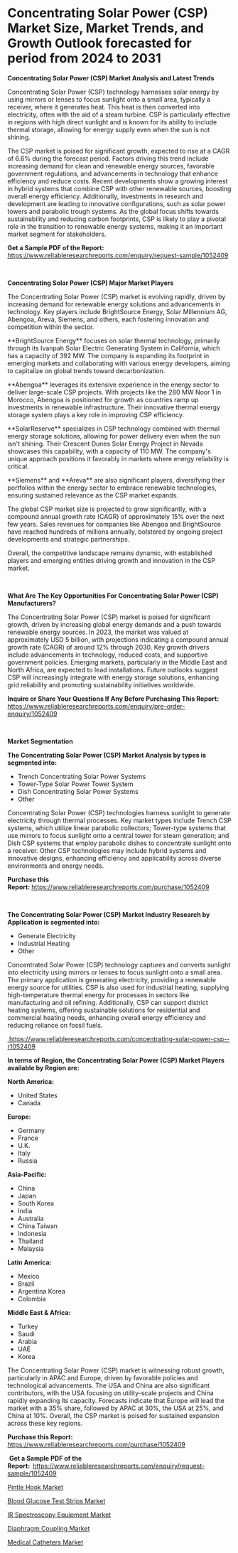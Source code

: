 <p><h1>Concentrating Solar Power (CSP) Market Size, Market Trends, and Growth Outlook forecasted for period from 2024 to 2031</h1></p><p><strong>Concentrating Solar Power (CSP) Market Analysis and Latest Trends</strong></p>
<p><p>Concentrating Solar Power (CSP) technology harnesses solar energy by using mirrors or lenses to focus sunlight onto a small area, typically a receiver, where it generates heat. This heat is then converted into electricity, often with the aid of a steam turbine. CSP is particularly effective in regions with high direct sunlight and is known for its ability to include thermal storage, allowing for energy supply even when the sun is not shining.</p><p>The CSP market is poised for significant growth, expected to rise at a CAGR of 6.6% during the forecast period. Factors driving this trend include increasing demand for clean and renewable energy sources, favorable government regulations, and advancements in technology that enhance efficiency and reduce costs. Recent developments show a growing interest in hybrid systems that combine CSP with other renewable sources, boosting overall energy efficiency. Additionally, investments in research and development are leading to innovative configurations, such as solar power towers and parabolic trough systems. As the global focus shifts towards sustainability and reducing carbon footprints, CSP is likely to play a pivotal role in the transition to renewable energy systems, making it an important market segment for stakeholders.</p></p>
<p><strong>Get a Sample PDF of the Report:&nbsp;</strong> <a href="https://www.reliableresearchreports.com/enquiry/request-sample/1052409?utm_campaign=1738&utm_medium=2&utm_source=Github&utm_content=ia&utm_term=20102024&utm_id=concentrating-solar-power-csp">https://www.reliableresearchreports.com/enquiry/request-sample/1052409</a></p>
<p>&nbsp;</p>
<p><strong>Concentrating Solar Power (CSP) Major Market Players</strong></p>
<p><p>The Concentrating Solar Power (CSP) market is evolving rapidly, driven by increasing demand for renewable energy solutions and advancements in technology. Key players include BrightSource Energy, Solar Millennium AG, Abengoa, Areva, Siemens, and others, each fostering innovation and competition within the sector.</p><p>**BrightSource Energy** focuses on solar thermal technology, primarily through its Ivanpah Solar Electric Generating System in California, which has a capacity of 392 MW. The company is expanding its footprint in emerging markets and collaborating with various energy developers, aiming to capitalize on global trends toward decarbonization.</p><p>**Abengoa** leverages its extensive experience in the energy sector to deliver large-scale CSP projects. With projects like the 280 MW Noor 1 in Morocco, Abengoa is positioned for growth as countries ramp up investments in renewable infrastructure. Their innovative thermal energy storage system plays a key role in improving CSP efficiency.</p><p>**SolarReserve** specializes in CSP technology combined with thermal energy storage solutions, allowing for power delivery even when the sun isn't shining. Their Crescent Dunes Solar Energy Project in Nevada showcases this capability, with a capacity of 110 MW. The company's unique approach positions it favorably in markets where energy reliability is critical.</p><p>**Siemens** and **Areva** are also significant players, diversifying their portfolios within the energy sector to embrace renewable technologies, ensuring sustained relevance as the CSP market expands.</p><p>The global CSP market size is projected to grow significantly, with a compound annual growth rate (CAGR) of approximately 15% over the next few years. Sales revenues for companies like Abengoa and BrightSource have reached hundreds of millions annually, bolstered by ongoing project developments and strategic partnerships.</p><p>Overall, the competitive landscape remains dynamic, with established players and emerging entities driving growth and innovation in the CSP market.</p></p>
<p>&nbsp;</p>
<p><strong>What Are The Key Opportunities For Concentrating Solar Power (CSP) Manufacturers?</strong></p>
<p><p>The Concentrating Solar Power (CSP) market is poised for significant growth, driven by increasing global energy demands and a push towards renewable energy sources. In 2023, the market was valued at approximately USD 5 billion, with projections indicating a compound annual growth rate (CAGR) of around 12% through 2030. Key growth drivers include advancements in technology, reduced costs, and supportive government policies. Emerging markets, particularly in the Middle East and North Africa, are expected to lead installations. Future outlooks suggest CSP will increasingly integrate with energy storage solutions, enhancing grid reliability and promoting sustainability initiatives worldwide.</p></p>
<p><strong>Inquire or Share Your Questions If Any Before Purchasing This Report:</strong> <a href="https://www.reliableresearchreports.com/enquiry/pre-order-enquiry/1052409?utm_campaign=1738&utm_medium=2&utm_source=Github&utm_content=ia&utm_term=20102024&utm_id=concentrating-solar-power-csp">https://www.reliableresearchreports.com/enquiry/pre-order-enquiry/1052409</a></p>
<p>&nbsp;</p>
<p><strong>Market Segmentation</strong></p>
<p><strong>The Concentrating Solar Power (CSP) Market Analysis by types is segmented into:</strong></p>
<p><ul><li>Trench Concentrating Solar Power Systems</li><li>Tower-Type Solar Power Tower System</li><li>Dish Concentrating Solar Power Systems</li><li>Other</li></ul></p>
<p><p>Concentrating Solar Power (CSP) technologies harness sunlight to generate electricity through thermal processes. Key market types include Trench CSP systems, which utilize linear parabolic collectors; Tower-type systems that use mirrors to focus sunlight onto a central tower for steam generation; and Dish CSP systems that employ parabolic dishes to concentrate sunlight onto a receiver. Other CSP technologies may include hybrid systems and innovative designs, enhancing efficiency and applicability across diverse environments and energy needs.</p></p>
<p><strong>Purchase this Report:&nbsp;</strong><a href="https://www.reliableresearchreports.com/purchase/1052409?utm_campaign=1738&utm_medium=2&utm_source=Github&utm_content=ia&utm_term=20102024&utm_id=concentrating-solar-power-csp">https://www.reliableresearchreports.com/purchase/1052409</a></p>
<p>&nbsp;</p>
<p><strong>The Concentrating Solar Power (CSP) Market Industry Research by Application is segmented into:</strong></p>
<p><ul><li>Generate Electricity</li><li>Industrial Heating</li><li>Other</li></ul></p>
<p><p>Concentrated Solar Power (CSP) technology captures and converts sunlight into electricity using mirrors or lenses to focus sunlight onto a small area. The primary application is generating electricity, providing a renewable energy source for utilities. CSP is also used for industrial heating, supplying high-temperature thermal energy for processes in sectors like manufacturing and oil refining. Additionally, CSP can support district heating systems, offering sustainable solutions for residential and commercial heating needs, enhancing overall energy efficiency and reducing reliance on fossil fuels.</p></p>
<p><a href="https://www.reliableresearchreports.com/concentrating-solar-power-csp--r1052409?utm_campaign=1738&utm_medium=2&utm_source=Github&utm_content=ia&utm_term=20102024&utm_id=concentrating-solar-power-csp">&nbsp;https://www.reliableresearchreports.com/concentrating-solar-power-csp--r1052409</a></p>
<p><strong>In terms of Region, the Concentrating Solar Power (CSP) Market Players available by Region are:</strong></p>
<p>
    <p> <strong> North America: </strong>
        <ul>
            <li>United States</li>
            <li>Canada</li>
        </ul>
        </p> 
    <p> <strong> Europe: </strong>
        <ul>
            <li>Germany</li>
            <li>France</li>
            <li>U.K.</li>
            <li>Italy</li>
            <li>Russia</li>
        </ul>
        </p> 
    <p> <strong> Asia-Pacific: </strong>
        <ul>
            <li>China</li>
            <li>Japan</li>
            <li>South Korea</li>
            <li>India</li>
            <li>Australia</li>
            <li>China Taiwan</li>
            <li>Indonesia</li>
            <li>Thailand</li>
            <li>Malaysia</li>
        </ul>
        </p> 
    <p> <strong> Latin America: </strong>
        <ul>
            <li>Mexico</li>
            <li>Brazil</li>
            <li>Argentina Korea</li>
            <li>Colombia</li>
        </ul>
        </p> 
    <p> <strong> Middle East & Africa: </strong>
        <ul>
            <li>Turkey</li>
            <li>Saudi</li>
            <li>Arabia</li>
            <li>UAE</li>
            <li>Korea</li>
        </ul>
    </p>
    </p>
<p><p>The Concentrating Solar Power (CSP) market is witnessing robust growth, particularly in APAC and Europe, driven by favorable policies and technological advancements. The USA and China are also significant contributors, with the USA focusing on utility-scale projects and China rapidly expanding its capacity. Forecasts indicate that Europe will lead the market with a 35% share, followed by APAC at 30%, the USA at 25%, and China at 10%. Overall, the CSP market is poised for sustained expansion across these key regions.</p></p>
<p><strong>Purchase this Report: </strong><a href="https://www.reliableresearchreports.com/purchase/1052409?utm_campaign=1738&utm_medium=2&utm_source=Github&utm_content=ia&utm_term=20102024&utm_id=concentrating-solar-power-csp">https://www.reliableresearchreports.com/purchase/1052409</a></p>
<p>&nbsp;<strong>Get a Sample PDF of the Report:&nbsp;&nbsp;</strong><a href="https://www.reliableresearchreports.com/enquiry/request-sample/1052409?utm_campaign=1738&utm_medium=2&utm_source=Github&utm_content=ia&utm_term=20102024&utm_id=concentrating-solar-power-csp">https://www.reliableresearchreports.com/enquiry/request-sample/1052409</a></p>
<p><strong></strong></p>
<p><p><a href="https://www.linkedin.com/pulse/pintle-hook-market-report-product-type-end-use-application-sw2gf?utm_campaign=1738&utm_medium=2&utm_source=Github&utm_content=ia&utm_term=20102024&utm_id=concentrating-solar-power-csp">Pintle Hook Market</a></p><p><a href="https://www.linkedin.com/pulse/disruption-innovation-blood-glucose-test-strips-industry-market-pqrlf?utm_campaign=1738&utm_medium=2&utm_source=Github&utm_content=ia&utm_term=20102024&utm_id=concentrating-solar-power-csp">Blood Glucose Test Strips Market</a></p><p><a href="https://www.linkedin.com/pulse/ir-spectroscopy-equipment-market-global-regional-analysis-ipwxf?utm_campaign=1738&utm_medium=2&utm_source=Github&utm_content=ia&utm_term=20102024&utm_id=concentrating-solar-power-csp">IR Spectroscopy Equipment Market</a></p><p><a href="https://www.linkedin.com/pulse/surfing-diaphragm-coupling-wave-riding-market-currents-2031-vl93f?utm_campaign=1738&utm_medium=2&utm_source=Github&utm_content=ia&utm_term=20102024&utm_id=concentrating-solar-power-csp">Diaphragm Coupling Market</a></p><p><a href="https://www.linkedin.com/pulse/global-medical-catheters-market-sector2024-2031-metrics-ojhof?utm_campaign=1738&utm_medium=2&utm_source=Github&utm_content=ia&utm_term=20102024&utm_id=concentrating-solar-power-csp">Medical Catheters Market</a></p></p>